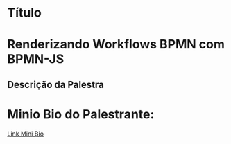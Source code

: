 # Título
# Renderizando Workflows BPMN com BPMN-JS

## Descrição da Palestra

# Minio Bio do Palestrante:

[Link Mini Bio](../../../speakers/Marcio_Junior_Vieira.md)

